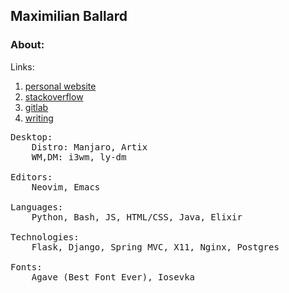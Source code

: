 ## Maximilian Ballard

### About:

Links:
1. [personal website](https://www.maxballard.com)
2. [stackoverflow](https://stackoverflow.com/users/6060841/maximilian-ballard)
3. [gitlab](https://gitlab.com/MaxLove)
4. [writing](https://www.baeldung.com/linux/author/maximilianballard)
<pre>
Desktop: 
    Distro: Manjaro, Artix 
    WM,DM: i3wm, ly-dm

Editors:
    Neovim, Emacs

Languages:
    Python, Bash, JS, HTML/CSS, Java, Elixir

Technologies:
    Flask, Django, Spring MVC, X11, Nginx, Postgres
    
Fonts:
    Agave (Best Font Ever), Iosevka
</pre>
